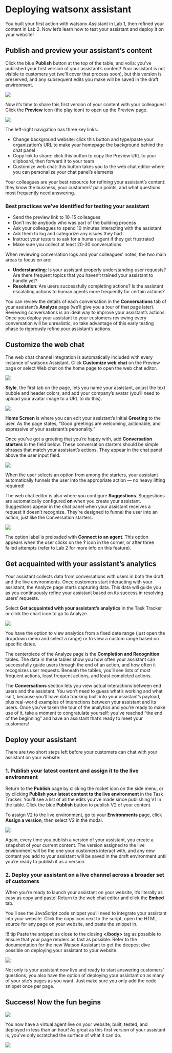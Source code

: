 # Deploying watsonx assistant

You built your first action with watsonx Assistant in Lab 1, then refined your content in Lab 2. Now let’s learn how to test your assistant and deploy it on your website!

## Publish and preview your assistant’s content

Click the blue **Publish** button at the top of the table, and voila: you’ve published your first version of your assistant’s content! Your assistant is not visible to customers yet (we’ll cover that process soon), but this version is preserved, and any subsequent edits you make will be saved in the draft environment.

![](https://www.ibm.com/blog/wp-content/uploads/2022/01/Publish_rocket-1536x762.jpg)

Now it’s time to share this first version of your content with your colleagues! Click the **Preview** icon (the play icon) to open up the Preview page.

![](https://www.ibm.com/blog/wp-content/uploads/2022/01/2022-07-26_14-55-30-1.gif)

The left-right navigation has three key links:

- Change background website: click this button and type/paste your organization’s URL to make your homepage the background behind the chat panel
- Copy link to share: click this button to copy the Preview URL to your clipboard, then forward it to your team
- Customize web chat: this button takes you to the web chat editor where you can personalize your chat panel’s elements

Your colleagues are your best resource for refining your assistant’s content: they know the business, your customers’ pain points, and what questions most frequently need answering.

### Best practices we’ve identified for testing your assistant

- Send the preview link to 10-15 colleagues
- Don’t invite anybody who was part of the building process
- Ask your colleagues to spend 10 minutes interacting with the assistant
- Ask them to log and categorize any issues they had
- Instruct your testers to ask for a human agent if they get frustrated
- Make sure you collect at least 20-30 conversations

When reviewing conversation logs and your colleagues’ notes, the two main areas to focus on are:

- **Understanding**: Is your assistant properly understanding user requests? Are there frequent topics that you haven’t trained your assistant to handle yet?
- **Resolution**: Are users successfully completing actions? Is the assistant escalating actions to human agents more frequently for certain actions?

You can review the details of each conversation in the **Conversations** tab of your assistant’s **Analyze** page (we’ll give you a tour of that page later). Reviewing conversations is an ideal way to improve your assistant’s actions. Once you deploy your assistant to your customers reviewing every conversation will be unrealistic, so take advantage of this early testing phase to rigorously refine your assistant’s actions.

## Customize the web chat

The web chat channel integration is automatically included with every instance of watsonx Assistant. Click **Customize web chat** on the Preview page or select Web chat on the home page to open the web chat editor.

![](https://www.ibm.com/blog/wp-content/uploads/2022/01/2022-07-27_10-22-41-1.gif)

**Style**, the first tab on the page, lets you name your assistant, adjust the text bubble and header colors, and add your company’s avatar (you’ll need to upload your avatar image to a URL to do this).

![](https://www.ibm.com/blog/wp-content/uploads/2022/01/2022-07-27_10-27-19-1.gif)

**Home Screen** is where you can edit your assistant’s initial **Greeting** to the user. As the page states, “Good greetings are welcoming, actionable, and expressive of your assistant’s personality.”

Once you’ve got a greeting that you’re happy with, add **Conversation starters** in the field below. These conversation starters should be simple phrases that match your assistant’s actions. They appear in the chat panel above the user input field.

![](https://www.ibm.com/blog/wp-content/uploads/2022/01/WC_Home_Screen_7.28.22-1536x907.jpg)

When the user selects an option from among the starters, your assistant automatically funnels the user into the appropriate action — no heavy lifting required!

The web chat editor is also where you configure **Suggestions**. Suggestions are automatically configured **on** when you create your assistant. Suggestions appear in the chat panel when your assistant receives a request it doesn’t recognize. They’re designed to funnel the user into an action, just like the Conversation starters.

![](https://www.ibm.com/blog/wp-content/uploads/2021/12/Picture7.jpg)

The option label is preloaded with **Connect to an agent**. This option appears when the user clicks on the **?** icon in the corner, or after three failed attempts (refer to Lab 2 for more info on this feature).

## Get acquainted with your assistant’s analytics

Your assistant collects data from conversations with users in both the draft and the live environments. Once customers start interacting with your assistant, the Analyze page starts capturing data. This data will guide you as you continuously refine your assistant based on its success in resolving users’ requests.

Select **Get acquainted with your assistant’s analytics** in the Task Tracker or click the chart icon to go to Analyze.

![](https://www.ibm.com/blog/wp-content/uploads/2021/12/Picture8.jpg)

You have the option to view analytics from a fixed date range (just open the dropdown menu and select a range) or to view a custom range based on specific dates.

The centerpiece of the Analyze page is the **Completion and Recognition** tables. The data in these tables show you how often your assistant can successfully guide users through the end of an action, and how often it recognizes user requests. Beneath the tables, you’ll see lists of most frequent actions, least frequent actions, and least completed actions.

The **Conversations** section lets you view actual interactions between end users and the assistant. You won’t need to guess what’s working and what isn’t, because you’ll have data tracking built into your assistant’s payload, plus real-world examples of interactions between your assistant and its users.
Once you’ve taken the tour of the analytics and you’re ready to make use of it, take a moment to congratulate yourself: you’ve reached “the end of the beginning” and have an assistant that’s ready to meet your customers!

## Deploy your assistant

There are two short steps left before your customers can chat with your assistant on your website:

### 1. Publish your latest content and assign it to the live environment

Return to the **Publish** page by clicking the rocket icon on the side menu, or by clicking **Publish your latest content to the live environment** in the Task Tracker. You’ll see a list of all the edits you’ve made since publishing V1 in the table. Click the blue **Publish** button to publish V2 of your content.

To assign V2 to the live environment, go to your **Environments** page, click **Assign a version**, then select V2 in the modal.

![](https://www.ibm.com/blog/wp-content/uploads/2022/01/Assign_version_7.27.22-1536x907.jpg)

Again, every time you publish a version of your assistant, you create a snapshot of your current content. The version assigned to the live environment will be the one your customers interact with, and any new content you add to your assistant will be saved in the draft environment until you’re ready to publish it as a version.

### 2. Deploy your assistant on a live channel across a broader set of customers

When you’re ready to launch your assistant on your website, it’s literally as easy as copy and paste! Return to the web chat editor and click the **Embed** tab.

You’ll see the JavaScript code snippet you’ll need to integrate your assistant into your website. Click the copy icon next to the script, open the HTML source for any page on your website, and paste the snippet in.

!!! tip
    Paste the snippet as close to the closing **\</body\>** tag as possible to ensure that your page renders as fast as possible. Refer to the documentation for the new Watson Assistant to get the deepest dive possible on deploying your assistant to your website.

![](https://www.ibm.com/blog/wp-content/uploads/2021/12/Picture11.jpg)

Not only is your assistant now live and ready to start answering customers’ questions, you also have the option of deploying your assistant on as many of your site’s pages as you want. Just make sure you only add the code snippet once per page.

## Success! Now the fun begins

![](https://www.ibm.com/blog/wp-content/uploads/2022/01/Task_tracker_complete-1536x913.jpg)

You now have a virtual agent live on your website, built, tested, and deployed in less than an hour!
As great as this first version of your assistant is, you’ve only scratched the surface of what it can do.

<img src="https://count.asgharlabs.io/count?p=/lab3_chatbot_page">

